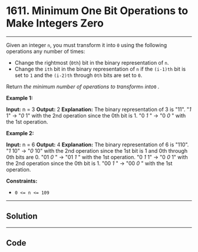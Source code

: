 # 1611. Minimum One Bit Operations to Make Integers Zero

---

Given an integer `n`, you must transform it into `0` using the following operations any number of times:

  * Change the rightmost (`0th`) bit in the binary representation of `n`.
  * Change the `ith` bit in the binary representation of `n` if the `(i-1)th` bit is set to `1` and the `(i-2)th` through `0th` bits are set to `0`.



Return _the minimum number of operations to transform_`n` _into_`0` _._

 

**Example 1:**


**Input:** n = 3
**Output:** 2
**Explanation:** The binary representation of 3 is "11".
"_1_ 1" -> "_0_ 1" with the 2nd operation since the 0th bit is 1.
"0 _1_ " -> "0 _0_ " with the 1st operation.


**Example 2:**


**Input:** n = 6
**Output:** 4
**Explanation:** The binary representation of 6 is "110".
"_1_ 10" -> "_0_ 10" with the 2nd operation since the 1st bit is 1 and 0th through 0th bits are 0.
"01 _0_ " -> "01 _1_ " with the 1st operation.
"0 _1_ 1" -> "0 _0_ 1" with the 2nd operation since the 0th bit is 1.
"00 _1_ " -> "00 _0_ " with the 1st operation.


 

**Constraints:**

  * `0 <= n <= 109`

---

## Solution



---

## Code
```python


```